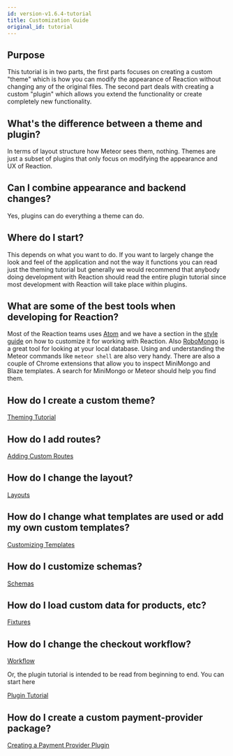 ```yaml
---
id: version-v1.6.4-tutorial
title: Customization Guide
original_id: tutorial
---
```

    
## Purpose

This tutorial is in two parts, the first parts focuses on creating a custom "theme" which is how you can modify the appearance of Reaction without changing any of the original files. The second part deals with creating a custom "plugin" which allows you extend the functionality or create completely new functionality.

## What's the difference between a theme and plugin?

In terms of layout structure how Meteor sees them, nothing. Themes are just a subset of plugins that only focus on modifying the appearance and UX of Reaction.

## Can I combine appearance and backend changes?

Yes, plugins can do everything a theme can do.

## Where do I start?

This depends on what you want to do. If you want to largely change the look and feel of the application and not the way it functions you can read just the theming tutorial but generally we would recommend that anybody doing development with Reaction should read the entire plugin tutorial since most development with Reaction will take place within plugins.

## What are some of the best tools when developing for Reaction?

Most of the Reaction teams uses [Atom](https://atom.io/) and we have a section in the [style guide](styleguide.md) on how to customize it for working with Reaction. Also [RoboMongo](https://robomongo.org/) is a great tool for looking at your local database. Using and understanding the Meteor commands like `meteor shell` are also very handy. There are also a couple of Chrome extensions that allow you to inspect MiniMongo and Blaze templates. A search for MiniMongo or Meteor should help you find them.

## How do I create a custom theme?

[Theming Tutorial](creating-a-theme.md)

## How do I add routes?

[Adding Custom Routes](plugin-routes-6.md)

## How do I change the layout?

[Layouts](plugin-layouts-3.md)

## How do I change what templates are used or add my own custom templates?

[Customizing Templates](plugin-customizing-templates-4.md)

## How do I customize schemas?

[Schemas](plugin-schemas-8.md)

## How do I load custom data for products, etc?

[Fixtures](plugin-fixtures-5.md)

## How do I change the checkout workflow?

[Workflow](plugin-workflow-7.md)

Or, the plugin tutorial is intended to be read from beginning to end. You can start here

[Plugin Tutorial](plugin-intro-1.md)

## How do I create a custom payment-provider package?

[Creating a Payment Provider Plugin](creating-a-payment-provider.md)

